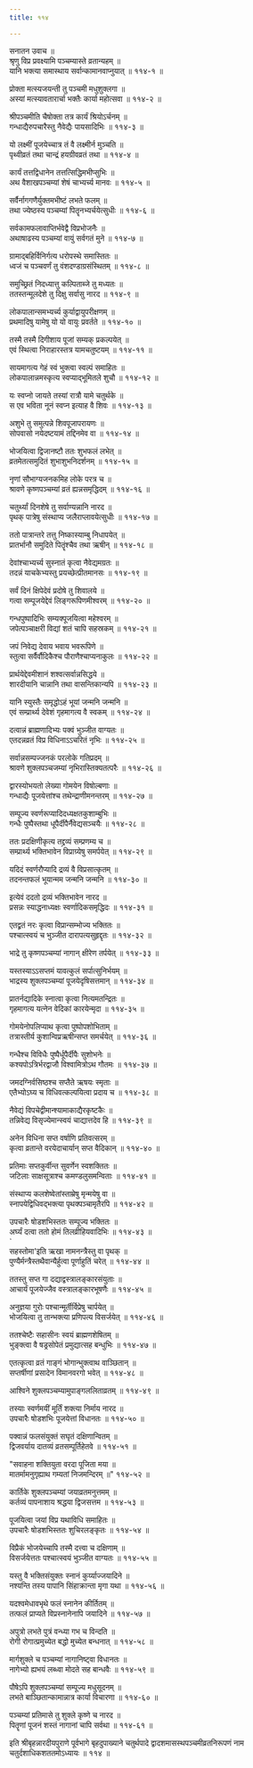 ```yaml
---
title: ११४

---
```

सनातन उवाच ॥  
श्रृणु विप्र प्रवक्ष्यामि पञ्चम्यास्ते व्रतान्यहम् ॥  
यानि भक्त्या समास्थाय सर्वान्कामानवाप्नुयात् ॥ ११४-१ ॥  
  
प्रोक्ता मत्स्यजयन्ती तु पञ्चमी मधुशुक्लगा ॥  
अस्यां मत्स्यावतारार्चा भक्तैः कार्या महोत्सवा ॥ ११४-२ ॥  
  
श्रीपञ्चमीति चैषोक्ता तत्र कार्यं श्रियोऽर्चनम् ॥  
गन्धाद्यैरुपचारैस्तु नैवेद्यैः पायसादिभिः ॥ ११४-३ ॥  
  
यो लक्ष्मीं पूजयेच्चात्र तं वै लक्ष्मीर्न मुञ्चति ॥  
पृथ्वीव्रतं तथा चान्द्रं हयग्रीवव्रतं तथा ॥ ११४-४ ॥  
  
कार्यं तत्तद्विधानेन तत्तत्सिद्धिमभीप्सुभिः ॥  
अथ वैशाखपञ्चम्यां शेषं चाभ्यर्च्य मानवः ॥ ११४-५ ॥  
  
सर्वैर्नागगणैर्युक्तमभीष्टं लभते फलम् ॥  
तथा ज्येष्ठस्य पञ्चम्यां पितॄनभ्यर्चयेत्सुधीः ॥ ११४-६ ॥  
  
सर्वकामफलावाप्तिर्भवेद्वै विप्रभोजनैः ॥  
अथाषाढस्य पञ्चम्यां वायुं सर्वगतं मुने ॥ ११४-७ ॥  
  
ग्रामाद्बहिर्विनिर्गत्य धरोपस्थे समास्तितः ॥  
ध्वजं च पञ्चवर्णं तु वंशदण्डाग्रसंस्थितम् ॥ ११४-८ ॥  
  
समुच्छ्रितं निदध्यात्तु कल्पिताब्जे तु मध्यतः ॥  
ततस्तन्मूलदेशे तु दिक्षु सर्वासु नारद ॥ ११४-९ ॥  
  
लोकपालान्समभ्यर्च्य कुर्याद्वायुपरीक्षणम् ॥  
प्रथमादिषु यामेषु यो यो वायुः प्रवर्तते ॥ ११४-१० ॥  
  
तस्मै तस्मै दिगीशाय पूजां सम्यक् प्रकल्पयेत् ॥  
एवं स्थित्वा निराहारस्तत्र यामचतुष्टयम् ॥ ११४-११ ॥  
  
सायमागत्य गेहं स्वं भुक्त्वा स्वल्पं समाहितः ॥  
लोकपालान्नमस्कृत्य स्वप्याद्भूमितले शुचौ ॥ ११४-१२ ॥  
  
यः स्वप्नो जायते तस्यां रात्रौ यामे चतुर्थके ॥  
स एव भविता नूनं स्वप्न इत्याह वै शिवः ॥ ११४-१३ ॥  
  
अशुभे तु समुत्पन्ने शिवपूजापरायणः ॥  
सोपवासो नयेदष्टयामं तद्दिनमेव वा ॥ ११४-१४ ॥  
  
भोजयित्वा द्विजानष्टौ ततः शुभफलं लभेत् ॥  
व्रतमेतत्समुदितं शुभाशुभनिदर्शनम् ॥ ११४-१५ ॥  
  
नृणां सौभाग्यजनकमिह लोके परत्र च ॥  
श्रावणे कृष्णपञ्चम्यां व्रतं ह्यन्नसमृद्धिदम् ॥ ११४-१६ ॥  
  
चतुर्थ्यां दिनशेषे तु सर्वाण्यन्नानि नारद ॥  
पृथक् पात्रेषु संस्थाप्य जलैराप्लावयेत्सुधीः ॥ ११४-१७ ॥  
  
ततो पात्रान्तरे तत्तु निष्कास्याम्बु निधापयेत् ॥  
प्रातर्भानौ समुदिते पितॄंश्चैव तथा ऋषीन् ॥ ११४-१८ ॥  
  
देवांश्चाभ्यर्च्य सुस्नातं कृत्वा नैवेद्यमग्रतः ॥  
तदन्नं याचकेभ्यस्तु प्रयच्छेत्प्रीतमानसः ॥ ११४-१९ ॥  
  
सर्वं दिनं क्षिपेदेवं प्रदोषे तु शिवालये ॥  
गत्वा सम्पूजयेद्देवं लिङ्गरूपिणमीश्वरम् ॥ ११४-२० ॥  
  
गन्धपुष्पादिभिः सम्यक्पूजयित्वा महेश्वरम् ॥  
जपेत्पञ्चाक्षरी विद्यां शतं चापि सहस्रकम् ॥ ११४-२१ ॥  
  
जपं निवेद्य देवाय भवाय भवरूपिणे ॥  
स्तुत्वा सर्वैर्वौदिकैश्च पौराणैश्चाप्यनाकुलः ॥ ११४-२२ ॥  
  
प्रार्थयेद्देवमीशानं शश्वत्सर्वान्नसिद्धये ॥  
शारदीयानि चान्नानि तथा वासन्तिकान्यपि ॥ ११४-२३ ॥  
  
यानि स्युस्तैः समृद्धोऽहं भूयां जन्मनि जन्मनि ॥  
एवं सम्प्रार्थ्य देवेशं गृहमागत्य वै स्वकम् ॥ ११४-२४ ॥  
  
दत्वान्नं ब्राह्मणादिभ्यः पक्वं भुञ्जीत वाग्यतः ॥  
एतदन्नव्रतं विप्र विधिनाऽऽचरितं नृभिः ॥ ११४-२५ ॥  
  
सर्वान्नसम्पज्जनकं परलोके गतिप्रदम् ॥  
श्रावणे शुक्लपञ्चजम्यां नृभिरास्तिक्यतत्परैः ॥ ११४-२६ ॥  
  
द्वारस्योभयतो लेख्या गोमयेन विषोल्बणाः ॥  
गन्धाद्यैः पूजयेत्तांश्च तथेन्द्राणीमनन्तरम् ॥ ११४-२७ ॥  
  
सम्पूज्य स्वर्णरूप्यादिदध्यक्षतकुशाम्बुभिः ॥  
गन्धैः पुष्पैस्तथा धूपैर्दीपैर्नैवेद्यसञ्चयैः ॥ ११४-२८ ॥  
  
ततः प्रदक्षिणीकृत्य तद्द्रव्यं सम्प्रणम्य च ॥  
सम्प्रार्थ्य भक्तिभावेन विप्राग्र्येषु समर्पयेत् ॥ ११४-२९ ॥  
  
यदिदं स्वर्णरौप्यादि द्रव्यं वै विप्रसात्कृतम् ॥  
तदनन्तफलं भूयान्मम जन्मनि जन्मनि ॥ ११४-३० ॥  
  
इत्येवं ददतो द्रव्यं भक्तिभावेन नारद ॥  
प्रसन्नः स्याद्धनाध्यक्षः स्वर्णादिकसमृद्धिदः ॥ ११४-३१ ॥  
  
एतद्व्रतं नरः कृत्वा विप्रान्सम्भोज्य भक्तितः ॥  
पश्चात्स्वयं च भुञ्जीत दारापत्यसुहृद्दृतः ॥ ११४-३२ ॥  
  
भाद्रे तु कृष्णपञ्चम्यां नागान् क्षीरेण तर्पयेत् ॥ ११४-३३ ॥  
  
यस्तस्याऽऽसप्तमं यावत्कुलं सर्पात्सुनिर्भयम् ॥  
भाद्रस्य शुक्लपञ्चम्यां पूजयेदृषिसत्तमान् ॥ ११४-३४ ॥  
  
प्रातर्नद्यादिके स्नात्वा कृत्वा नित्यमतन्द्रितः ॥  
गृहमागत्य यत्नेन वेदिकां कारयेन्मृदा ॥ ११४-३५ ॥  
  
गोमयेनोपलिप्याथ कृत्वा पुष्पोपशोभिताम् ॥  
तत्रास्तीर्य कुशान्विप्रऋषीन्सप्त समर्चयेत् ॥ ११४-३६ ॥  
  
गन्धैश्च विविधैः पुष्पैर्धूपैर्दीपैः सुशोभनेः ॥  
कश्यपोऽत्रिर्भरद्वाजौ विश्वामित्रोऽथ गौतमः ॥ ११४-३७ ॥  
  
जमदग्निर्वसिष्ठश्च सप्तैते ऋषयः स्मृताः ॥  
एतैभ्योऽघ्य च विधिवत्कल्पयित्वा प्रदाय च ॥ ११४-३८ ॥  
  
नैवेद्यं विपचेद्वीमान्श्यामाकाद्यैरकृष्टकैः ॥  
तन्निवेद्य विसृज्येमान्स्वयं चाद्यात्तदेव हि ॥ ११४-३९ ॥  
  
अनेन विधिना सप्त वर्षाणि प्रतिवत्सरम् ॥  
कृत्वा व्रतान्ते वरयेदाचार्यान् सप्त वैदिकान् ॥ ११४-४० ॥  
  
प्रतिमाः सप्तकुर्वीन्त सुवर्णेन स्वशक्तितः ॥  
जटिलाः साक्षसूत्राश्च कमण्डलुसमन्विताः ॥ ११४-४१ ॥  
  
संस्थाप्य कलशेष्वेतांस्ताम्रेषु मृन्मयेषु वा ॥  
स्नापयेद्विधिवद्भक्त्या पृथक्पञ्चामृतैरपि ॥ ११४-४२ ॥  
  
उपचारैः षोडशभिस्ततः सम्पूज्य भक्तितः ॥  
अर्घ्यं दत्वा ततो होमं तिलव्रीहियवादिभिः ॥ ११४-४३ ॥  
`  
सहस्तोमा'इति ऋखा नामनन्त्रैस्तु वा पृथक् ॥  
पुण्यैर्मन्त्रैस्तथैवान्यैर्हुत्वा पूर्णाहुतिं चरेत् ॥ ११४-४४ ॥  
  
ततस्तु सप्त गा दद्याद्वस्त्रालङ्कारसंयुताः ॥  
आचार्यं पूजयेज्जैव वस्त्रालङ्कारभूषणैः ॥ ११४-४५ ॥  
  
अनुज्ञया गुरोः पश्चान्मूर्तीर्विप्रेषु चार्पयेत् ॥  
भोजयित्वा तु तान्भक्त्या प्रणिपत्य विसर्जयेत् ॥ ११४-४६ ॥  
  
ततश्चेष्टैः सहासीनः स्वयं ब्राह्मणशेषितम् ॥  
भुङ्क्त्वा वै षड्रसोपेतं प्रमुद्यात्सह बन्धुभिः ॥ ११४-४७ ॥  
  
एतत्कृत्वा व्रतं गाङ्गं भोगान्भुक्त्वाथ वाञ्छितान् ॥  
सप्तर्षीणां प्रसादेन विमानवरगो भवेत् ॥ ११४-४८ ॥  
  
आश्विने शुक्लपञ्चम्यामुपाङ्गललिताव्रतम् ॥ ११४-४९ ॥  
  
तस्याः स्वर्णमयीं मूर्तिं शक्त्या निर्माय नारद ॥  
उपचारैः षोडशभिः पूजयेत्तां विधानतः ॥ ११४-५० ॥  
  
पक्वान्नं फलसंयुक्तं सघृतं दक्षिणान्वितम् ॥  
द्विजवर्याय दातव्यं व्रतसम्पूर्तिहेतवे ॥ ११४-५१ ॥  
  
"सवाहना शक्तियुता वरदा पूजिता मया ॥  
मातर्मामनुगृह्याथ गम्यतां निजमन्दिरम् ॥" ११४-५२ ॥  
  
कार्तिके शुक्लपञ्चम्यां जयाव्रतमनुत्तमम् ॥  
कर्तव्यं पापनाशाय श्रद्धया द्विजसत्तम ॥ ११४-५३ ॥  
  
पूजयित्वा जयां विप्र यथाविधि समाहितः ॥  
उपचारैः षोडशभिस्ततः शुचिरलङ्कृतः ॥ ११४-५४ ॥  
  
विप्रैकं भोजयेच्चापि तस्मै दत्त्वा च दक्षिणाम् ॥  
विसर्जयेत्ततः पश्चात्स्वयं भुञ्जीत वाग्यतः ॥ ११४-५५ ॥  
  
यस्तु वै भक्तिसंयुक्तः स्नानं कुर्य्याज्जयादिने ॥  
नश्यन्ति तस्य पापानि सिंहाक्रान्ता मृगा यथा ॥ ११४-५६ ॥  
  
यदश्वमेधावभृथे फलं स्नानेन कीर्तितम् ॥  
तत्फलं प्राप्यते विप्रस्नानेनापि जयादिने ॥ ११४-५७ ॥  
  
अपुत्रो लभते पुत्रं वन्ध्या गभ च विन्दति ॥  
रोगी रोगात्प्रमुच्येत बद्धो मुच्येत बन्धनात् ॥ ११४-५८ ॥  
  
मार्गशुक्ले च पञ्चम्यां नागानिष्ट्वा विधानतः ॥  
नागेभ्यो ह्यभयं लब्ध्वा मोदते सह बान्धवैः ॥ ११४-५९ ॥  
  
पौषेऽपि शुक्लपञ्चम्यां सम्पूज्य मधुसूदनम् ॥  
लभते बाञ्छितान्कामान्नात्र कार्या विचारणा ॥ ११४-६० ॥  
  
पञ्चम्यां प्रतिमासे तु शुक्ले कृष्णे च नारद ॥  
पितॄणां पूजनं शस्तं नागानां चापि सर्वथा ॥ ११४-६१ ॥  
  
इति श्रीबृहन्नारदीयपुराणे पूर्वभागे बृहदुपाख्याने चतुर्थपादे द्वादशमासस्थपञ्चमीव्रतनिरूपणं नाम चतुर्दशाधिकशततमोऽध्यायः ॥ ११४ ॥